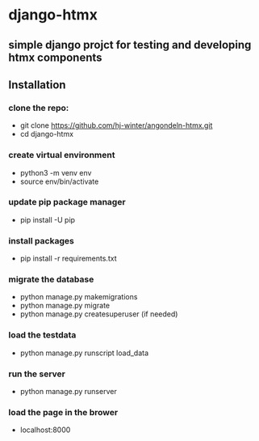 # django-htmx

## simple django projct for testing and developing htmx components

## Installation

### clone the repo:

- git clone https://github.com/hj-winter/angondeln-htmx.git
- cd django-htmx

### create virtual environment

- python3 -m venv env
- source env/bin/activate

### update pip package manager

- pip install -U pip

### install packages

- pip install -r requirements.txt

### migrate the database

- python manage.py makemigrations
- python manage.py migrate
- python manage.py createsuperuser (if needed)

### load the testdata

- python manage.py runscript load_data

### run the server

- python manage.py runserver

### load the page in the brower

- localhost:8000
